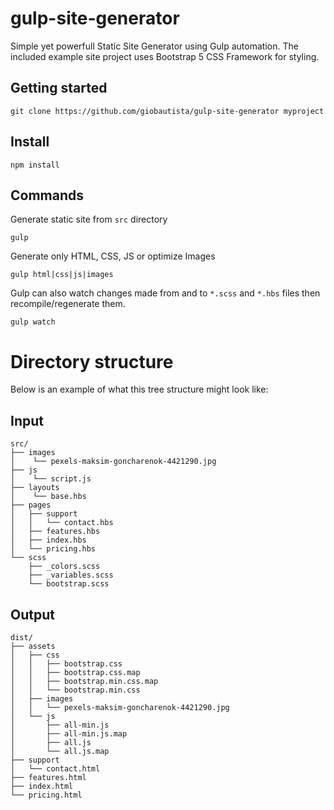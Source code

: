 # gulp-site-generator
Simple yet powerfull Static Site Generator using Gulp automation. The included example site project uses Bootstrap 5 CSS Framework for styling.

## Getting started
```
git clone https://github.com/giobautista/gulp-site-generator myproject
```

## Install
```
npm install
```

## Commands
Generate static site from `src` directory
```
gulp
```

Generate only HTML, CSS, JS or optimize Images
```
gulp html|css|js|images
```

Gulp can also watch changes made from and to `*.scss` and `*.hbs` files then recompile/regenerate them.
```
gulp watch
```

# Directory structure
Below is an example of what this tree structure might look like:

## Input
```
src/
├── images
│    └── pexels-maksim-goncharenok-4421290.jpg
├── js
│    └── script.js
├── layouts
│    └── base.hbs
├── pages
│   ├── support
│   │   └── contact.hbs
│   ├── features.hbs
│   ├── index.hbs
│   └── pricing.hbs
└── scss
    ├── _colors.scss
    ├── _variables.scss
    └── bootstrap.scss
```

## Output
```
dist/
├── assets
│   ├── css
│   │   ├── bootstrap.css
│   │   ├── bootstrap.css.map
│   │   ├── bootstrap.min.css.map
│   │   └── bootstrap.min.css
│   ├── images
│   │   └── pexels-maksim-goncharenok-4421290.jpg
│   └── js
│       ├── all-min.js
│       ├── all-min.js.map
│       ├── all.js
│       └── all.js.map
├── support
│   └── contact.html
├── features.html
├── index.html
└── pricing.html
```
